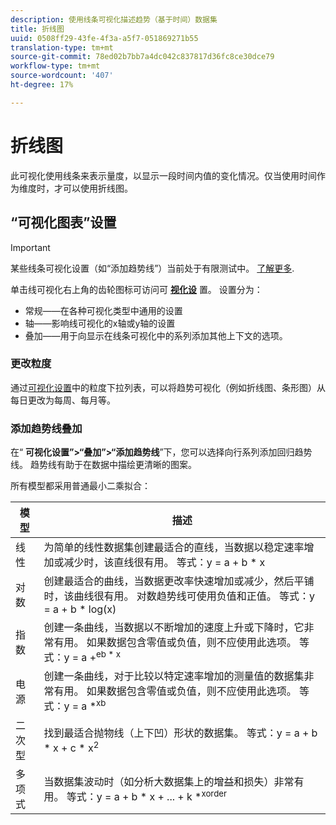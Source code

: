 ```yaml
---
description: 使用线条可视化描述趋势（基于时间）数据集
title: 折线图
uuid: 0508ff29-43fe-4f3a-a5f7-051869271b55
translation-type: tm+mt
source-git-commit: 78ed02b7bb7a4dc042c837817d36fc8ce30dce79
workflow-type: tm+mt
source-wordcount: '407'
ht-degree: 17%

---
```



# 折线图

此可视化使用线条来表示量度，以显示一段时间内值的变化情况。仅当使用时间作为维度时，才可以使用折线图。

## “可视化图表”设置 

>[!IMPORTANT]
>
> 某些线条可视化设置（如“添加趋势线”）当前处于有限测试中。 [了解更多](https://docs.adobe.com/content/help/zh-Hans/analytics/landing/an-releases.html).

单击线可视化右上角的齿轮图标可访问可 [**视化设**](https://docs.adobe.com/content/help/en/analytics/analyze/analysis-workspace/visualizations/freeform-analysis-visualizations.html#section_D3BB5042A92245D8BF6BCF072C66624B) 置。 设置分为：

* 常规——在各种可视化类型中通用的设置
* 轴——影响线可视化的x轴或y轴的设置
* 叠加——用于向显示在线条可视化中的系列添加其他上下文的选项。

### 更改粒度

通过[可视化设置](/help/analyze/analysis-workspace/visualizations/freeform-analysis-visualizations.md#section_D3BB5042A92245D8BF6BCF072C66624B)中的粒度下拉列表，可以将趋势可视化（例如折线图、条形图）从每日更改为每周、每月等。

### 添加趋势线叠加

在“ **可视化设置”>“叠加”>“添加趋势线**”下，您可以选择向行系列添加回归趋势线。 趋势线有助于在数据中描绘更清晰的图案。

所有模型都采用普通最小二乘拟合：

| 模型 | 描述 |
|---|---|
| 线性 | 为简单的线性数据集创建最适合的直线，当数据以稳定速率增加或减少时，该直线很有用。 等式：y = a + b * x |
| 对数 | 创建最适合的曲线，当数据更改率快速增加或减少，然后平铺时，该曲线很有用。 对数趋势线可使用负值和正值。 等式：y = a + b * log(x) |
| 指数 | 创建一条曲线，当数据以不断增加的速度上升或下降时，它非常有用。 如果数据包含零值或负值，则不应使用此选项。 等式：y = a +<sup>eb * x |
| 电源 | 创建一条曲线，对于比较以特定速率增加的测量值的数据集非常有用。 如果数据包含零值或负值，则不应使用此选项。 等式：y = a *<sup>xb |
| 二次型 | 找到最适合抛物线（上下凹）形状的数据集。 等式：y = a + b * x + c * x<sup>2 |
| 多项式 | 当数据集波动时（如分析大数据集上的增益和损失）非常有用。 等式：y = a + b * x + ... + k *<sup>xorder |
